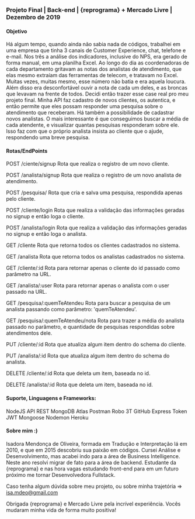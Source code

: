 ### Projeto Final | Back-end | {reprograma} + Mercado Livre | Dezembro de 2019

#### Objetivo

Há algum tempo, quando ainda não sabia nada de códigos, trabalhei em uma empresa que tinha 3 canais de Customer Experience, chat, telefone e e-mail. Nos três a análise dos indicadores, inclusive do NPS, era gerado de forma manual, em uma planilha Excel. 
Ao longo do dia as coordenadoras de cada departamento gritavam as notas dos analistas de atendimento, que elas mesmo extraíam das ferramentas de telecom, e tratavam no Excel. Muitas vezes, muitas mesmo, esse número não batia e era aquela loucura. 
Além disso era desconfortável ouvir a nota de cada um deles, e as broncas que levavam na frente de todos. 
Decidi então trazer esse case real pro meu projeto final. Minha API faz cadastro de novos clientes, os autentica, e então permite que eles possam responder uma pesquisa sobre o atendimento que receberam. Há também a possibilidade de cadastrar novos analistas. O mais interessante é que conseguimos buscar a média de cada atendente, e visualizar quantas pesquisas responderam sobre ele.
Isso faz com que o próprio analista insista ao cliente que o ajude, respondendo uma breve pesquisa. 

#### Rotas/EndPoints

POST /ciente/signup Rota que realiza o registro de um novo cliente.

POST /analista/signup Rota que realiza o registro de um novo analista de atendimento.

POST /pesquisa/ Rota que cria e salva uma pesquisa, respondida apenas pelo cliente. 

POST /cliente/login Rota que realiza a validação das informações geradas no signup e então loga o cliente.

POST /analista/login Rota que realiza a validação das informações geradas no signup e então loga o analista.

GET /cliente Rota que retorna todos os clientes cadastrados no sistema.

GET /analista Rota que retorna todos os analistas cadastrados no sistema.

GET /cliente/:id Rota para retornar apenas o cliente do id passado como parâmetro na URL.

GET /analista/:user Rota para retornar apenas o analista com o user passado na URL.

GET /pesquisa/:quemTeAtendeu Rota para buscar a pesquisa de um analista passando como parâmetro: 'quemTeAtendeu'.

GET /pesquisa/:quemTeAtendeu/nota Rota para trazer a média do analista passado no parâmetro, e quantidade de pesquisas respondidas sobre atendimentos dele.

PUT /cliente/:id Rota que atualiza algum item dentro do schema do cliente.

PUT /analista/:id Rota que atualiza algum item dentro do schema do analista.

DELETE /cliente/:id Rota que deleta um item, baseada no id.

DELETE /analista/:id Rota que deleta um item, baseada no id. 

#### Suporte, Linguagens e Frameworks:

NodeJS
API REST
MongoDB Atlas
Postman
Robo 3T
GitHub
Express
Token JWT
Mongoose
Nodemon
Heroku

#### Sobre mim :)

Isadora Mendonça de Oliveira, formada em Tradução e Interpretação lá em 2010, e que em 2015 descobriu sua paixão em códigos. Cursei Análise e Desenvolvimento, mas acabei indo para a área de Business Intelligence. Neste ano resolvi migrar de fato para a área de backend. Estudante da {reprograma} e nas hora vagas estudando front-end para em um futuro próximo me tornar Desenvolvedora Fullstack. 

Caso tenha algum dúvida sobre meu projeto, ou sobre minha trajetória => isa.mdeo@gmail.com

Obrigada {reprograma} e Mercado Livre pela incrível experiência. Vocês mudaram minha vida de forma muito positiva!
